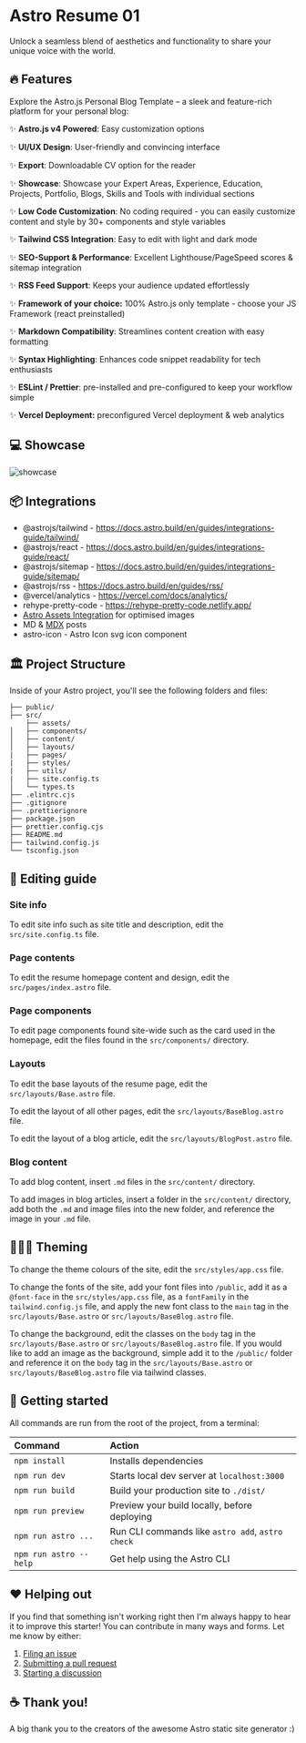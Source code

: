 # Astro Resume 01

Unlock a seamless blend of aesthetics and functionality to share your unique voice with the world.

## 🔥 Features

Explore the Astro.js Personal Blog Template – a sleek and feature-rich platform for your personal blog:

✨ **Astro.js v4 Powered**: Easy customization options

✨ **UI/UX Design**: User-friendly and convincing interface

✨ **Export**: Downloadable CV option for the reader

✨ **Showcase**: Showcase your Expert Areas, Experience, Education, Projects, Portfolio, Blogs, Skills and Tools with individual sections

✨ **Low Code Customization**: No coding required - you can easily customize content and style by 30+ components and style variables

✨ **Tailwind CSS Integration**: Easy to edit with light and dark mode

✨ **SEO-Support & Performance**: Excellent Lighthouse/PageSpeed scores & sitemap integration

✨ **RSS Feed Support**: Keeps your audience updated effortlessly

✨ **Framework of your choice:** 100% Astro.js only template - choose your JS Framework (react preinstalled)

✨ **Markdown Compatibility**: Streamlines content creation with easy formatting

✨ **Syntax Highlighting**: Enhances code snippet readability for tech enthusiasts

✨ **ESLint / Prettier**: pre-installed and pre-configured to keep your workflow simple

✨ **Vercel Deployment:** preconfigured Vercel deployment & web analytics

## 💻 Showcase

![showcase](/public/showcase.png 'AstroPress - Resume 01')

## 📦 Integrations

- @astrojs/tailwind - https://docs.astro.build/en/guides/integrations-guide/tailwind/
- @astrojs/react - https://docs.astro.build/en/guides/integrations-guide/react/
- @astrojs/sitemap - https://docs.astro.build/en/guides/integrations-guide/sitemap/
- @astrojs/rss - https://docs.astro.build/en/guides/rss/
- @vercel/analytics - https://vercel.com/docs/analytics/
- rehype-pretty-code - https://rehype-pretty-code.netlify.app/
- [Astro Assets Integration](https://docs.astro.build/en/guides/assets/) for optimised images
- MD & [MDX](https://docs.astro.build/en/guides/markdown-content/#mdx-only-features) posts
- astro-icon - Astro Icon svg icon component

## 🏛️ Project Structure

Inside of your Astro project, you'll see the following folders and files:

```text
├── public/
├── src/
    ├── assets/
│   ├── components/
│   ├── content/
│   ├── layouts/
|   ├── pages/
|   ├── styles/
|   ├── utils/
|   ├── site.config.ts
│   └── types.ts
├── .elintrc.cjs
├── .gitignore
├── .prettierignore
├── package.json
├── prettier.config.cjs
├── README.md
├── tailwind.config.js
└── tsconfig.json
```

## 📝 Editing guide

### Site info

To edit site info such as site title and description, edit the `src/site.config.ts` file.

### Page contents

To edit the resume homepage content and design, edit the `src/pages/index.astro` file.

### Page components

To edit page components found site-wide such as the card used in the homepage, edit the files found in the `src/components/` directory.

### Layouts

To edit the base layouts of the resume page, edit the `src/layouts/Base.astro` file.

To edit the layout of all other pages, edit the `src/layouts/BaseBlog.astro` file.

To edit the layout of a blog article, edit the `src/layouts/BlogPost.astro` file.

### Blog content

To add blog content, insert `.md` files in the `src/content/` directory.

To add images in blog articles, insert a folder in the `src/content/` directory, add both the `.md` and image files into the new folder, and reference the image in your `.md` file.

## 👨🏻‍🎨 Theming

To change the theme colours of the site, edit the `src/styles/app.css` file.

To change the fonts of the site, add your font files into `/public`, add it as a `@font-face` in the `src/styles/app.css` file, as a `fontFamily` in the `tailwind.config.js` file, and apply the new font class to the `main` tag in the `src/layouts/Base.astro` or `src/layouts/BaseBlog.astro` file.

To change the background, edit the classes on the `body` tag in the `src/layouts/Base.astro` or `src/layouts/BaseBlog.astro` file. If you would like to add an image as the background, simple add it to the `/public/` folder and reference it on the `body` tag in the `src/layouts/Base.astro` or `src/layouts/BaseBlog.astro` file via tailwind classes. 

## 🚀 Getting started

All commands are run from the root of the project, from a terminal:

| Command                | Action                                           |
| :--------------------- | :----------------------------------------------- |
| `npm install`          | Installs dependencies                            |
| `npm run dev`          | Starts local dev server at `localhost:3000`      |
| `npm run build`        | Build your production site to `./dist/`          |
| `npm run preview`      | Preview your build locally, before deploying     |
| `npm run astro ...`    | Run CLI commands like `astro add`, `astro check` |
| `npm run astro --help` | Get help using the Astro CLI                     |

## ❤️ Helping out

If you find that something isn't working right then I'm always happy to hear it to improve this starter! You can contribute in many ways and forms. Let me know by either:

1. [Filing an issue](https://github.com/nicdun/astro-resume/issues)
2. [Submitting a pull request](https://github.com/nicdun/astro-resume/pulls)
3. [Starting a discussion](https://github.com/nicdun/astro-resume/discussions)

## ☕ Thank you!
A big thank you to the creators of the awesome Astro static site generator :)
